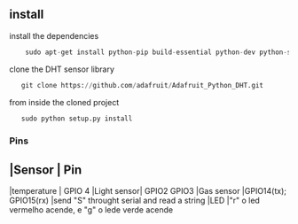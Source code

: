 ## install

install the dependencies
```python
    sudo apt-get install python-pip build-essential python-dev python-smbus i2c-tools
```
 clone the DHT sensor library
 ```python
    git clone https://github.com/adafruit/Adafruit_Python_DHT.git
 ```
 from inside the cloned project
 ```python
    sudo python setup.py install
 ```
 
 ### Pins
 
|Sensor      | Pin
--------------------
|temperature | GPIO 4
|Light sensor| GPIO2 GPIO3
|Gas sensor  |GPIO14(tx); GPIO15(rx) |send "S" throught serial and read a string
|LED         |"r" o led vermelho acende, e "g" o lede verde acende   
 


 
 